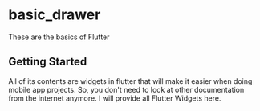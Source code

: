 # basic_drawer

These are the basics of Flutter

## Getting Started
All of its contents are widgets in flutter that will make it easier when doing mobile app projects. So, you don't need to look at other documentation from the internet anymore. I will provide all Flutter Widgets here.
